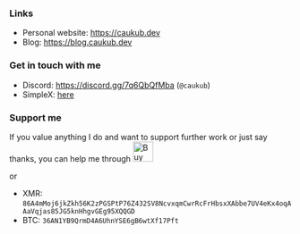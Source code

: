 ### Links
- Personal website: <https://caukub.dev>
- Blog: <https://blog.caukub.dev>

### Get in touch with me
- Discord: <https://discord.gg/7q6QbQfMba> (`@caukub`)
- SimpleX: [here](https://simplex.chat/contact#/?v=2-5&smp=smp%3A%2F%2FUkMFNAXLXeAAe0beCa4w6X_zp18PwxSaSjY17BKUGXQ%3D%40smp12.simplex.im%2FFrSLjX2nfM323Q-XKwMGFlZyDV-XWpDk%23%2F%3Fv%3D1-2%26dh%3DMCowBQYDK2VuAyEA9ZOyNQXlpWVlw2r5w6WSHk_9wGMyfdnIg5xB7_DvVx0%253D%26srv%3Die42b5weq7zdkghocs3mgxdjeuycheeqqmksntj57rmejagmg4eor5yd.onion)

### Support me
If you value anything I do and want to support further work or just say thanks, you can help me through
<a href='https://ko-fi.com/V7V2YKN8Z' target='_blank'><img height='36' style='border:0px;height:36px;' src='https://storage.ko-fi.com/cdn/kofi3.png?v=3' border='0' alt='Buy Me a Coffee at ko-fi.com' /></a>

or

- XMR: `86A4mMoj6jkZkh56K2zPGSPtP76Z432SV8NcvxqmCwrRcFrHbsxXAbbe7UV4eKx4oqAAaVqjas85JG5knHhgvGEg95XQQGD`
- BTC: `36AN1YB9QrmD4A6UhnYSE6gB6wtXf17Pft`
